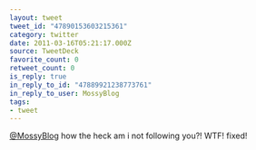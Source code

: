 ```yaml
---
layout: tweet
tweet_id: "47890153603215361"
category: twitter
date: 2011-03-16T05:21:17.000Z
source: TweetDeck
favorite_count: 0
retweet_count: 0
is_reply: true
in_reply_to_id: "47889921238773761"
in_reply_to_user: MossyBlog
tags:
- tweet
---
```


[@MossyBlog](https://twitter.com/@MossyBlog) how the heck am i not following you?! WTF!  fixed!
